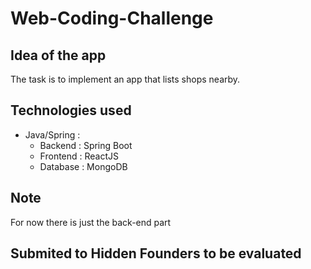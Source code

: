 # Web-Coding-Challenge
## Idea of the app
The task is to implement an app that lists shops nearby.
## Technologies used
- Java/Spring :
  - Backend : Spring Boot
  - Frontend : ReactJS
  - Database : MongoDB
## Note
For now there is just the back-end part


## Submited to Hidden Founders to be evaluated
